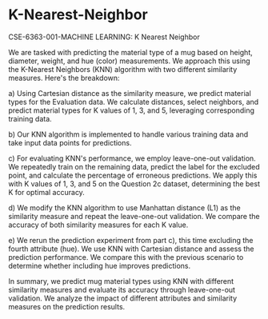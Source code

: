 # K-Nearest-Neighbor
CSE-6363-001-MACHINE LEARNING: K Nearest Neighbor

We are tasked with predicting the material type of a mug based on height, diameter, weight, and hue (color) measurements. We approach this using the K-Nearest Neighbors (KNN) algorithm with two different similarity measures. Here's the breakdown:

a) Using Cartesian distance as the similarity measure, we predict material types for the Evaluation data. We calculate distances, select neighbors, and predict material types for K values of 1, 3, and 5, leveraging corresponding training data.

b) Our KNN algorithm is implemented to handle various training data and take input data points for predictions.

c) For evaluating KNN's performance, we employ leave-one-out validation. We repeatedly train on the remaining data, predict the label for the excluded point, and calculate the percentage of erroneous predictions. We apply this with K values of 1, 3, and 5 on the Question 2c dataset, determining the best K for optimal accuracy.

d) We modify the KNN algorithm to use Manhattan distance (L1) as the similarity measure and repeat the leave-one-out validation. We compare the accuracy of both similarity measures for each K value.

e) We rerun the prediction experiment from part c), this time excluding the fourth attribute (hue). We use KNN with Cartesian distance and assess the prediction performance. We compare this with the previous scenario to determine whether including hue improves predictions.

In summary, we predict mug material types using KNN with different similarity measures and evaluate its accuracy through leave-one-out validation. We analyze the impact of different attributes and similarity measures on the prediction results.

